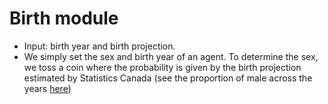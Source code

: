 # Birth module 
* Input: birth year and birth projection.
* We simply set the sex and birth year of an agent. To determine the sex, we toss a coin where the probability is given by the birth projection estimated by Statistics Canada (see the proportion of male across the years [here](../../processed_data/birth_projection_Sept2020.csv))